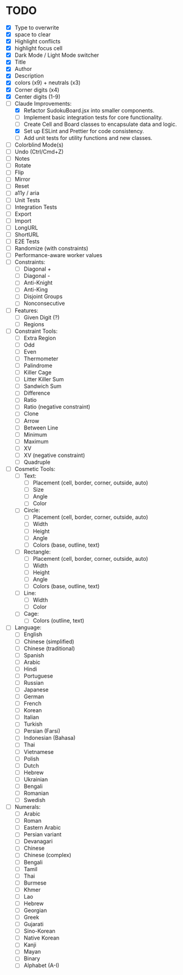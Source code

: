 # TODO

- [x] Type to overwrite
- [x] space to clear
- [x] Highlight conflicts
- [x] highlight focus cell
- [x] Dark Mode / Light Mode switcher
- [x] Title
- [x] Author
- [x] Description
- [x] colors (x9) + neutrals (x3)
- [x] Corner digits (x4)
- [x] Center digits (1-9)
- [ ] Claude Improvements:
  - [x] Refactor SudokuBoard.jsx into smaller components.
  - [ ] Implement basic integration tests for core functionality.
  - [ ] Create Cell and Board classes to encapsulate data and logic.
  - [x] Set up ESLint and Prettier for code consistency.
  - [ ] Add unit tests for utility functions and new classes.
- [ ] Colorblind Mode(s)
- [ ] Undo (Ctrl/Cmd+Z)
- [ ] Notes
- [ ] Rotate
- [ ] Flip
- [ ] Mirror
- [ ] Reset
- [ ] a11y / aria
- [ ] Unit Tests
- [ ] Integration Tests
- [ ] Export
- [ ] Import
- [ ] LongURL
- [ ] ShortURL
- [ ] E2E Tests
- [ ] Randomize (with constraints)
- [ ] Performance-aware worker values
- [ ] Constraints:
  - [ ] Diagonal +
  - [ ] Diagonal -
  - [ ] Anti-Knight
  - [ ] Anti-King
  - [ ] Disjoint Groups
  - [ ] Nonconsecutive
- [ ] Features:
  - [ ] Given Digit (?)
  - [ ] Regions
- [ ] Constraint Tools:
  - [ ] Extra Region
  - [ ] Odd
  - [ ] Even
  - [ ] Thermometer
  - [ ] Palindrome
  - [ ] Killer Cage
  - [ ] Litter Killer Sum
  - [ ] Sandwich Sum
  - [ ] Difference
  - [ ] Ratio
  - [ ] Ratio (negative constraint)
  - [ ] Clone
  - [ ] Arrow
  - [ ] Between Line
  - [ ] Minimum
  - [ ] Maximum
  - [ ] XV
  - [ ] XV (negative constraint)
  - [ ] Quadruple
- [ ] Cosmetic Tools:
  - [ ] Text:
    - [ ] Placement (cell, border, corner, outside, auto)
    - [ ] Size
    - [ ] Angle
    - [ ] Color
  - [ ] Circle:
    - [ ] Placement (cell, border, corner, outside, auto)
    - [ ] Width
    - [ ] Height
    - [ ] Angle
    - [ ] Colors (base, outline, text)
  - [ ] Rectangle:
    - [ ] Placement (cell, border, corner, outside, auto)
    - [ ] Width
    - [ ] Height
    - [ ] Angle
    - [ ] Colors (base, outline, text)
  - [ ] Line:
    - [ ] Width
    - [ ] Color
  - [ ] Cage:
    - [ ] Colors (outline, text)
- [ ] Language:
  - [ ] English
  - [ ] Chinese (simplified)
  - [ ] Chinese (traditional)
  - [ ] Spanish
  - [ ] Arabic
  - [ ] Hindi
  - [ ] Portuguese
  - [ ] Russian
  - [ ] Japanese
  - [ ] German
  - [ ] French
  - [ ] Korean
  - [ ] Italian
  - [ ] Turkish
  - [ ] Persian (Farsi)
  - [ ] Indonesian (Bahasa)
  - [ ] Thai
  - [ ] Vietnamese
  - [ ] Polish
  - [ ] Dutch
  - [ ] Hebrew
  - [ ] Ukrainian
  - [ ] Bengali
  - [ ] Romanian
  - [ ] Swedish
- [ ] Numerals:
  - [ ] Arabic
  - [ ] Roman
  - [ ] Eastern Arabic
  - [ ] Persian variant
  - [ ] Devanagari
  - [ ] Chinese
  - [ ] Chinese (complex)
  - [ ] Bengali
  - [ ] Tamil
  - [ ] Thai
  - [ ] Burmese
  - [ ] Khmer
  - [ ] Lao
  - [ ] Hebrew
  - [ ] Georgian
  - [ ] Greek
  - [ ] Gujarati
  - [ ] Sino-Korean
  - [ ] Native Korean
  - [ ] Kanji
  - [ ] Mayan
  - [ ] Binary
  - [ ] Alphabet (A-I)
